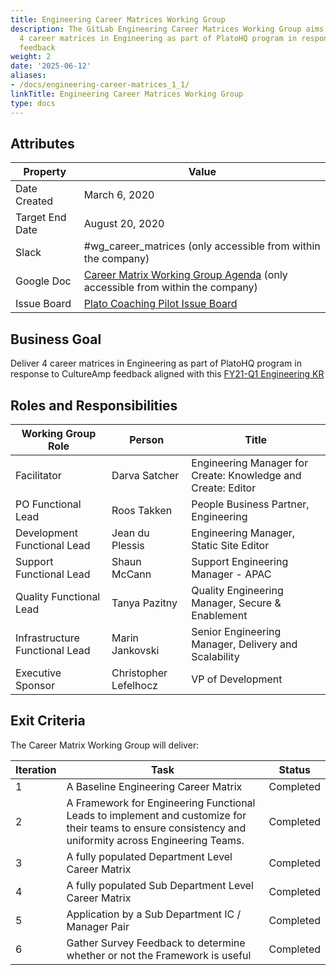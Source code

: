 ```yaml
---
title: Engineering Career Matrices Working Group
description: The GitLab Engineering Career Matrices Working Group aims to deliver
  4 career matrices in Engineering as part of PlatoHQ program in response to CultureAmp
  feedback
weight: 2
date: '2025-06-12'
aliases:
- /docs/engineering-career-matrices_1_1/
linkTitle: Engineering Career Matrices Working Group
type: docs
---
```


## Attributes

| Property        | Value           |
|-----------------|-----------------|
| Date Created    | March 6, 2020   |
| Target End Date | August 20, 2020  |
| Slack           | #wg_career_matrices (only accessible from within the company) |
| Google Doc      | [Career Matrix Working Group Agenda](https://docs.google.com/document/d/1gTAXEdNXNiFGcXuKS5seGrz2GLbeftv56fT9NvIEZmg/edit?usp=sharing) (only accessible from within the company) |
| Issue Board     | [Plato Coaching Pilot Issue Board](https://gitlab.com/gitlab-com/www-gitlab-com/-/boards/1623791)|

## Business Goal

Deliver 4 career matrices in Engineering as part of PlatoHQ program in response to CultureAmp feedback aligned with this [FY21-Q1 Engineering KR](https://gitlab.com/gitlab-com/www-gitlab-com/issues/6374)

## Roles and Responsibilities

| Working Group Role              | Person                | Title                                                        |
|---------------------------------|-----------------------|--------------------------------------------------------------|
| Facilitator                     | Darva Satcher         | Engineering Manager for Create: Knowledge and Create: Editor |
| PO Functional Lead              | Roos Takken           | People Business Partner, Engineering                         |
| Development Functional Lead     | Jean du Plessis       | Engineering Manager, Static Site Editor                      |
| Support Functional Lead         | Shaun McCann          | Support Engineering Manager - APAC                           |
| Quality Functional Lead         | Tanya Pazitny         | Quality Engineering Manager, Secure & Enablement             |
| Infrastructure Functional Lead  | Marin Jankovski       | Senior Engineering Manager, Delivery and Scalability         |
| Executive Sponsor               | Christopher Lefelhocz | VP of Development                               |

## Exit Criteria

The Career Matrix Working Group will deliver:

| Iteration | Task | Status |
| ------ | ------ |  ------ |
| 1 | A Baseline Engineering Career Matrix | Completed  |
| 2 | A Framework for Engineering Functional Leads to implement and customize for their teams to ensure consistency and uniformity across Engineering Teams. | Completed  |
| 3 | A fully populated Department Level Career Matrix | Completed  |
| 4 | A fully populated Sub Department Level Career Matrix | Completed  |
| 5 | Application by a Sub Department IC / Manager Pair  | Completed  |
| 6 | Gather Survey Feedback to determine whether or not the Framework is useful  | Completed |
